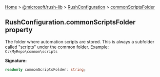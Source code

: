 [Home](./index) &gt; [@microsoft/rush-lib](./rush-lib.md) &gt; [RushConfiguration](./rush-lib.rushconfiguration.md) &gt; [commonScriptsFolder](./rush-lib.rushconfiguration.commonscriptsfolder.md)

## RushConfiguration.commonScriptsFolder property

The folder where automation scripts are stored. This is always a subfolder called "scripts" under the common folder. Example: `C:\MyRepo\common\scripts`

<b>Signature:</b>

```typescript
readonly commonScriptsFolder: string;
```
